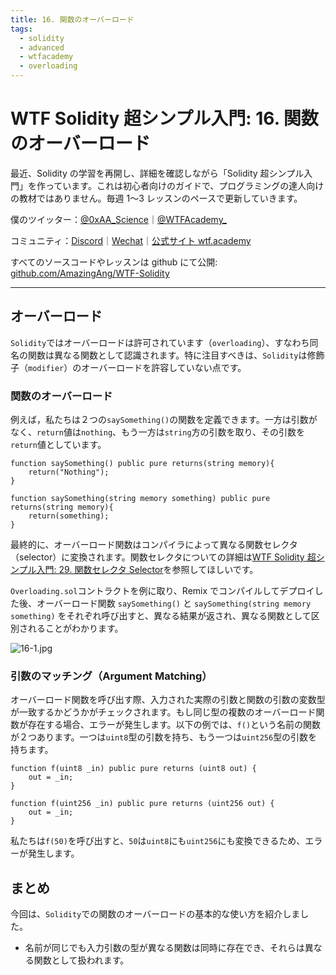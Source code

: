 ```yaml
---
title: 16. 関数のオーバーロード
tags:
  - solidity
  - advanced
  - wtfacademy
  - overloading
---
```


# WTF Solidity 超シンプル入門: 16. 関数のオーバーロード

最近、Solidity の学習を再開し、詳細を確認しながら「Solidity 超シンプル入門」を作っています。これは初心者向けのガイドで、プログラミングの達人向けの教材ではありません。毎週 1〜3 レッスンのペースで更新していきます。

僕のツイッター：[@0xAA_Science](https://twitter.com/0xAA_Science)｜[@WTFAcademy\_](https://twitter.com/WTFAcademy_)

コミュニティ：[Discord](https://discord.gg/5akcruXrsk)｜[Wechat](https://docs.google.com/forms/d/e/1FAIpQLSe4KGT8Sh6sJ7hedQRuIYirOoZK_85miz3dw7vA1-YjodgJ-A/viewform?usp=sf_link)｜[公式サイト wtf.academy](https://wtf.academy)

すべてのソースコードやレッスンは github にて公開: [github.com/AmazingAng/WTF-Solidity](https://github.com/AmazingAng/WTF-Solidity)

---

## オーバーロード

`Solidity`ではオーバーロードは許可されています（`overloading`）、すなわち同名の関数は異なる関数として認識されます。特に注目すべきは、`Solidity`は修飾子（`modifier`）のオーバーロードを許容していない点です。

### 関数のオーバーロード

例えば，私たちは２つの`saySomething()`の関数を定義できます。一方は引数がなく、`return`値は`nothing`、もう一方は`string`方の引数を取り、その引数を`return`値としています。

```solidity
function saySomething() public pure returns(string memory){
    return("Nothing");
}

function saySomething(string memory something) public pure returns(string memory){
    return(something);
}
```

最終的に、オーバーロード関数はコンパイラによって異なる関数セレクタ（selector）に変換されます。関数セレクタについての詳細は[WTF Solidity 超シンプル入門: 29. 関数セレクタ Selector](https://github.com/AmazingAng/WTF-Solidity/tree/main/29_Selector)を参照してほしいです。

`Overloading.sol`コントラクトを例に取り、Remix でコンパイルしてデプロイした後、オーバーロード関数 `saySomething()` と `saySomething(string memory something)` をそれぞれ呼び出すと、異なる結果が返され、異なる関数として区別されることがわかります。

![16-1.jpg](./img/16-1.jpg)

### 引数のマッチング（Argument Matching）

オーバーロード関数を呼び出す際、入力された実際の引数と関数の引数の変数型が一致するかどうかがチェックされます。もし同じ型の複数のオーバーロード関数が存在する場合、エラーが発生します。以下の例では、`f()`という名前の関数が２つあります。一つは`uint8`型の引数を持ち、もう一つは`uint256`型の引数を持ちます。

```solidity
function f(uint8 _in) public pure returns (uint8 out) {
    out = _in;
}

function f(uint256 _in) public pure returns (uint256 out) {
    out = _in;
}
```

私たちは`f(50)`を呼び出すと、`50`は`uint8`にも`uint256`にも変換できるため、エラーが発生します。

## まとめ

今回は、`Solidity`での関数のオーバーロードの基本的な使い方を紹介しました。

- 名前が同じでも入力引数の型が異なる関数は同時に存在でき、それらは異なる関数として扱われます。
